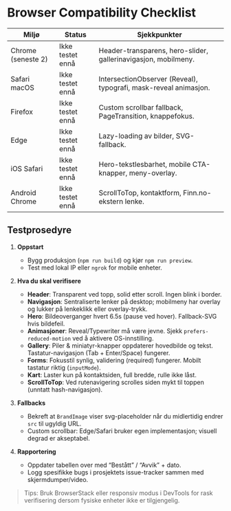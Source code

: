 # Browser Compatibility Checklist

| Miljø | Status | Sjekkpunkter |
| --- | --- | --- |
| Chrome (seneste 2) | Ikke testet ennå | Header-transparens, hero-slider, gallerinavigasjon, mobilmeny. |
| Safari macOS | Ikke testet ennå | IntersectionObserver (Reveal), typografi, mask-reveal animasjon. |
| Firefox | Ikke testet ennå | Custom scrollbar fallback, PageTransition, knappefokus. |
| Edge | Ikke testet ennå | Lazy-loading av bilder, SVG-fallback. |
| iOS Safari | Ikke testet ennå | Hero-tekstlesbarhet, mobile CTA-knapper, meny-overlay. |
| Android Chrome | Ikke testet ennå | ScrollToTop, kontaktform, Finn.no-ekstern lenke. |

## Testprosedyre

1. **Oppstart**
   - Bygg produksjon (`npm run build`) og kjør `npm run preview`.
   - Test med lokal IP eller `ngrok` for mobile enheter.

2. **Hva du skal verifisere**
   - **Header**: Transparent ved topp, solid etter scroll. Ingen blink i border.
   - **Navigasjon**: Sentraliserte lenker på desktop; mobilmeny har overlay og lukker på lenkeklikk eller overlay-trykk.
   - **Hero**: Bildeoverganger hvert 6.5s (pause ved hover). Fallback-SVG hvis bildefeil.
   - **Animasjoner**: Reveal/Typewriter må være jevne. Sjekk `prefers-reduced-motion` ved å aktivere OS-innstilling.
   - **Gallery**: Piler & miniatyr-knapper oppdaterer hovedbilde og tekst. Tastatur-navigasjon (Tab + Enter/Space) fungerer.
   - **Forms**: Fokusstil synlig, validering (required) fungerer. Mobilt tastatur riktig (`inputMode`).
   - **Kart**: Laster kun på kontaktsiden, full bredde, rulle ikke låst.
   - **ScrollToTop**: Ved rutenavigering scrolles siden mykt til toppen (unntatt hash-navigasjon).

3. **Fallbacks**
   - Bekreft at `BrandImage` viser svg-placeholder når du midlertidig endrer `src` til ugyldig URL.
   - Custom scrollbar: Edge/Safari bruker egen implementasjon; visuell degrad er akseptabel.

4. **Rapportering**
   - Oppdater tabellen over med “Bestått” / “Avvik” + dato.
   - Logg spesifikke bugs i prosjektets issue-tracker sammen med skjermdumper/video.

> Tips: Bruk BrowserStack eller responsiv modus i DevTools for rask verifisering dersom fysiske enheter ikke er tilgjengelig.
